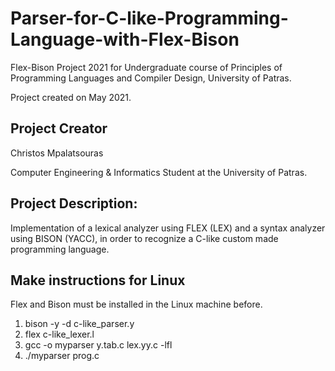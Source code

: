 #  Parser-for-C-like-Programming-Language-with-Flex-Bison
Flex-Bison Project 2021 for Undergraduate course of Principles of Programming Languages and Compiler Design, University of Patras.

Project created on May 2021.

## Project Creator
Christos Mpalatsouras

Computer Engineering & Informatics Student at the University of Patras.

## Project Description:
Implementation of a lexical analyzer using FLEX (LEX) and a syntax analyzer using BISON (YACC), in order to recognize a C-like custom made programming language.

## Make instructions for Linux
Flex and Bison must be installed in the Linux machine before.

1. bison -y -d c-like_parser.y
2. flex c-like_lexer.l
3. gcc -o myparser y.tab.c lex.yy.c -lfl
4. ./myparser prog.c

